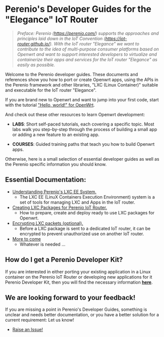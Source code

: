 # Perenio's Developer Guides for the "Elegance" IoT Router

> *Preface: Perenio (https://perenio.com/) supports the approaches and principles laid down in the IoT Convention (https://iot-router.github.io/). With the IoT router "Elegance" we want to contribute to the idea of multi-purpose consumer platforms based on Openwrt and want to support interested developers to virtualize and containerize their apps and services for the IoT router "Elegance" as easily as possible.*

Welcome to the Perenio developer guides. These documents and references show you how to port or create Openwrt apps, using the APIs in the Perenio framework and other libraries, "LXC (Linux Container)" suitable and executable for the IoT router "Elegance".

If you are brand new to Openwrt and want to jump into your first code, start with the tutorial ["Hello, world!" for OpenWrt](https://openwrt.org/docs/guide-developer/helloworld/start).

And check out these other resources to learn Openwrt development:

- **LABS**: Short self-paced tutorials, each covering a specific topic. Most labs walk you step-by-step through the process of building a small app or adding a new feature to an existing app.

- **COURSES**: Guided training paths that teach you how to build Openwrt apps.

Otherwise, here is a small selection of essential developer guides as well as the Perenio specific information you should know.

## Essential Documentation:

- [Understanding Perenio's LXC EE System.]()
  - The LXC EE (LinuX Containers Execution Environment) system is a set of tools for managing LXC and Apps in the IoT router.
- [Creating LXC Packages for Perenio IoT Router.]()
  - How to prepare, create and deploy ready to use LXC packages for Openwrt. 
- [Encrypting LXC packets (optional).]()
  - Before a LXC package is sent to a dedicated IoT router, it can be encrypted to prevent unauthorized use on another IoT router.
- [More to come]()
  - Whatever is needed ...

## How do I get a Perenio Developer Kit?

If you are interested in either porting your existing application in a Linux container on the Perenio IoT Router or developing new applications for it Perenio Developer Kit, then you will find the necessary information **[here]()**.

## We are looking forward to your feedback!

If you are missing a point in Perenio's Developer Guides, something is unclear and needs better documentation, or you have a better solution for a current requirement: Let us know!

- [Raise an Issue!](https://github.com/iot-router/perenio.elegance/issues/new/choose)
